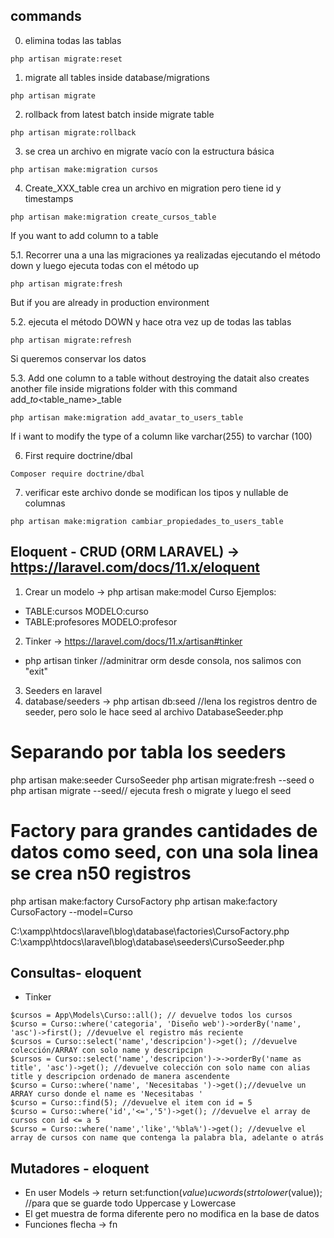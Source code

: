 ## commands

0. elimina todas las tablas

```
php artisan migrate:reset 
```

1. migrate all tables inside database/migrations

```
php artisan migrate
```

2. rollback from latest batch inside migrate table

```
php artisan migrate:rollback 
```

3. se crea un archivo en migrate vacío con la estructura básica

```
php artisan make:migration cursos
```

4. Create_XXX_table crea un archivo en migration pero tiene id y timestamps

```
php artisan make:migration create_cursos_table  
```
If you want to add column to a table

5.1. Recorrer una a una las migraciones ya realizadas ejecutando el método down y luego ejecuta todas con el método up

```
php artisan migrate:fresh
```
But if you are already in production environment

5.2. ejecuta el método DOWN y hace otra vez up de todas las tablas

```
php artisan migrate:refresh
```
Si queremos conservar los datos

5.3. Add one column to a table without destroying the datait also creates another file inside migrations folder with this command add_<column>_to_<table_name>_table

```
php artisan make:migration add_avatar_to_users_table
```
If i want to modify the type of a column like varchar(255) to varchar (100)

6. First require doctrine/dbal

```
Composer require doctrine/dbal
```

7. verificar este archivo donde se modifican los tipos y nullable de columnas

```
php artisan make:migration cambiar_propiedades_to_users_table 
```

## Eloquent - CRUD (ORM LARAVEL) -> https://laravel.com/docs/11.x/eloquent

1. Crear un modelo -> php artisan make:model Curso
Ejemplos:

- TABLE:cursos    MODELO:curso
- TABLE:profesores MODELO:profesor

2. Tinker -> https://laravel.com/docs/11.x/artisan#tinker

- php artisan tinker //adminitrar orm desde consola, nos salimos con "exit"

3. Seeders en laravel
4. database/seeders -> php artisan db:seed  //lena los registros dentro de seeder, pero solo le hace seed al archivo DatabaseSeeder.php

# Separando por tabla los seeders

php artisan make:seeder CursoSeeder
php artisan migrate:fresh --seed o php artisan migrate --seed// ejecuta fresh o migrate y luego el seed

# Factory para grandes cantidades de datos como seed, con una sola linea se crea n50 registros

php artisan make:factory CursoFactory 
php artisan make:factory CursoFactory --model=Curso 

C:\xampp\htdocs\laravel\blog\database\factories\CursoFactory.php
C:\xampp\htdocs\laravel\blog\database\seeders\CursoSeeder.php

## Consultas- eloquent

- Tinker
```
$cursos = App\Models\Curso::all(); // devuelve todos los cursos
$curso = Curso::where('categoria', 'Diseño web')->orderBy('name', 'asc')->first(); //devuelve el registro más reciente
$cursos = Curso::select('name','descripcion')->get(); //devuelve colección/ARRAY con solo name y descripcipn
$cursos = Curso::select('name','descripcion')->->orderBy('name as title', 'asc')->get(); //devuelve colección con solo name con alias title y descripcion ordenado de manera ascendente
$curso = Curso::where('name', 'Necesitabas ')->get();//devuelve un ARRAY curso donde el name es 'Necesitabas ' 
$curso = Curso::find(5); //devuelve el item con id = 5 
$curso = Curso::where('id','<=','5')->get(); //devuelve el array de cursos con id <= a 5
$curso = Curso::where('name','like','%bla%')->get(); //devuelve el array de cursos con name que contenga la palabra bla, adelante o atrás
```

## Mutadores - eloquent

- En user Models -> return set:function($value) ucwords(strtolower($value)); //para que se guarde todo Uppercase y Lowercase
- El get muestra de forma diferente pero no modifica en la base de datos
- Funciones flecha -> fn